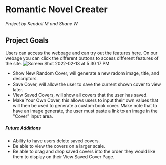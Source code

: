 # Romantic Novel Creater
###### Project by Kendall M and Shane W
## Project Goals

Users can access the webpage and can try out the features [here](https://shanekwarning.github.io/romcom/). On our webage you can click the different buttons to access different features of the site.
![Screen Shot 2022-02-13 at 5 30 17 PM](https://user-images.githubusercontent.com/97068979/153781091-31bf1154-1dce-47b7-88d8-f5be24a86541.png)
  * Show New Random Cover, will generate a new radom image, title, and descriptors.
  * Save Cover, will allow the user to save the current shown cover to view later.
  * View Saved Covers, will show all covers that the user has saved.
  * Make Your Own Cover, this allows users to input their own values that will then be used to generate a custom book cover. Make note that to have an image generate, the user must paste a link to an image in the "Cover" input area.

##### Future Additions
  * Ability to have users delete saved covers.
  * Be able to view the covers on a larger scale.
  * Be able to drag and drop saved covers into the order they would like them to display on their View Saved Cover Page.
  
